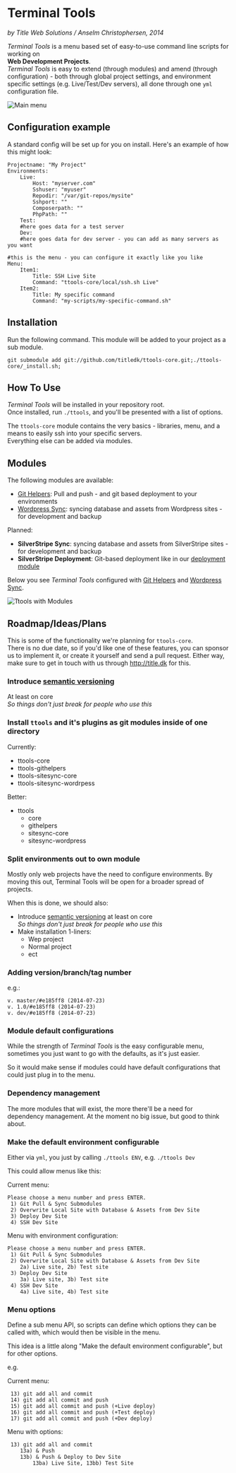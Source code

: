 # Terminal Tools

_by Title Web Solutions / Anselm Christophersen, 2014_


_Terminal Tools_ is a menu based set of easy-to-use command line scripts for working on    
**Web Development Projects**.    
_Terminal Tools_ is easy to extend (through modules) and 
amend (through configuration) - both through global project settings, and environment specific settings 
(e.g. Live/Test/Dev servers), all done through one `yml` configuration file.


![Main menu](docs/img/ttools.png)


## Configuration example

A standard config will be set up for you on install. Here's an example of how this might look:

	Projectname: "My Project"
	Environments:
		Live:
			Host: "myserver.com"
			Sshuser: "myuser"
			Repodir: "/var/git-repos/mysite"
			Sshport: ""
			Composerpath: ""
			PhpPath: ""
		Test:
		#here goes data for a test server
		Dev:
		#here goes data for dev server - you can add as many servers as you want
	
	#this is the menu - you can configure it exactly like you like
	Menu:
		Item1:
			Title: SSH Live Site
			Command: "ttools-core/local/ssh.sh Live"
		Item2:
			Title: My specific command
			Command: "my-scripts/my-specific-command.sh"


## Installation

Run the following command. This module will be added to your project as a sub module.

	git submodule add git://github.com/titledk/ttools-core.git;./ttools-core/_install.sh;



## How To Use

_Terminal Tools_ will be installed in your repository root.    
Once installed, run `./ttools`, and you'll be presented with a list of options.    

The `ttools-core` module contains the very basics - libraries, menu, and a means
to easily ssh into your specific servers.    
Everything else can be added via modules.




## Modules

The following modules are available:

* [Git Helpers](https://github.com/titledk/ttools-githelpers): 
Pull and push - and git based deployment to your environments
* [Wordpress Sync](https://github.com/CPHCloud/ttools-sitesync-wordpress): syncing database and assets from 
Wordpress sites - for development and backup


Planned:

* **SilverStripe Sync**: syncing database and assets from SilverStripe sites - for development and backup
* **SilverStripe Deployment**: Git-based deployment like in our [deployment module](https://github.com/titledk/silverstripe-deployment) 


Below you see _Terminal Tools_ configured with
[Git Helpers](https://github.com/titledk/ttools-githelpers)
and [Wordpress Sync](https://github.com/CPHCloud/ttools-sitesync-wordpress).

![Ttools with Modules](docs/img/ttools-modules.png)



## Roadmap/Ideas/Plans

This is some of the functionality we're planning for `ttools-core`.    
There is no due date, so if you'd like one of these features, you can sponsor
us to implement it, or create it yourself and send a pull request.
Either way, make sure to get in touch with us through <http://title.dk> for this.


### Introduce [semantic versioning](http://semver.org)

At least on core    
_So things don't just break for people who use this_

### Install `ttools` and it's plugins as git modules inside of one directory

Currently:

* ttools-core
* ttools-githelpers
* ttools-sitesync-core
* ttools-sitesync-wordrpess

Better:

* ttools
	* core
	* githelpers
	* sitesync-core
	* sitesync-wordpress



### Split environments out to own module

Mostly only web projects have the need to configure environments. By moving this out, Terminal Tools
will be open for a broader spread of projects.

When this is done, we should also:

* Introduce [semantic versioning](http://semver.org) at least on core    
_So things don't just break for people who use this_
* Make installation 1-liners:
  * Wep project
  * Normal project
  * ect




### Adding version/branch/tag number

e.g.:

	v. master/#e185ff8 (2014-07-23)
	v. 1.0/#e185ff8 (2014-07-23)
	v. dev/#e185ff8 (2014-07-23)


### Module default configurations

While the strength of _Terminal Tools_ is the easy configurable menu,
sometimes you just want to go with the defaults, as it's just easier.

So it would make sense if modules could have default configurations that
could just plug in to the menu.


### Dependency management

The more modules that will exist, the more there'll be a need
for dependency management. At the moment no big issue,
but good to think about.



### Make the default environment configurable

Either via `yml`, you just by calling `./ttools ENV`, e.g. `./ttools Dev`

This could allow menus like this:

Current menu:

	Please choose a menu number and press ENTER.
	 1) Git Pull & Sync Submodules
	 2) Overwrite Local Site with Database & Assets from Dev Site
	 3) Deploy Dev Site
	 4) SSH Dev Site

Menu with environment configuration:

	Please choose a menu number and press ENTER.
	 1) Git Pull & Sync Submodules
	 2) Overwrite Local Site with Database & Assets from Dev Site
	 	2a) Live site, 2b) Test site
	 3) Deploy Dev Site
	 	3a) Live site, 3b) Test site
	 4) SSH Dev Site
	 	4a) Live site, 4b) Test site




### Menu options

Define a sub menu API, so scripts can define which options they can be called with,
which would then be visible in the menu.

This idea is a little along "Make the default environment configurable", but for other options.

e.g.

Current menu:

	 13) git add all and commit 
	 14) git add all commit and push 
	 15) git add all commit and push (+Live deploy) 
	 16) git add all commit and push (+Test deploy) 
	 17) git add all commit and push (+Dev deploy) 


Menu with options:

	 13) git add all and commit
	 	13a) & Push
	 	13b) & Push & Deploy to Dev Site
	 		13ba) Live Site, 13bb) Test Site







